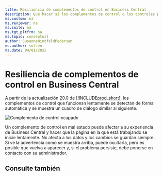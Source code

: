 ```yaml
---
title: Resiliencia de complementos de control en Business Central
description: Qué hacer si los complementos de control o los controles personalizados dan lugar a una funcionalidad reducida en Business Central.
ms.custom: na
ms.reviewer: na
ms.suite: na
ms.tgt_pltfrm: na
ms.topic: conceptual
author: SusanneWindfeldPedersen
ms.author: solsen
ms.date: 04/01/2022
---
```


# Resiliencia de complementos de control en Business Central

A partir de la actualización 20.0 de [!INCLUDE[prod_short](includes/prod_short.md)], los complementos de control que funcionan lentamente se detectan de forma automática y se muestra un cuadro de diálogo similar al siguiente.

![Complemento de control ocupado](media/controladdin-resiliency.png "Complemento de control ocupado.")

Un complemento de control en mal estado puede afectar a su experiencia de Business Central y hacer que la página en la que está trabajando se inicie lentamente. No afecta a los datos y los cambios se guardan siempre. Si ve la advertencia como se muestra arriba, puede ocultarla, pero es posible que vuelva a aparecer y, si el problema persiste, debe ponerse en contacto con su administrador.

## Consulte también

<!-- []() link to new topic in dev docs -->